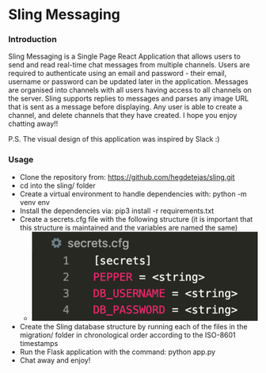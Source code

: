 # Sling Messaging

### Introduction

Sling Messaging is a Single Page React Application that allows users to send and read real-time chat messages from multiple channels. Users are required to authenticate using an email and password - their email, username or password can be updated later in the application. Messages are organised into channels with all users having access to all channels on the server. Sling supports replies to messages and parses any image URL that is sent as a message before displaying. Any user is able to create a channel, and delete channels that they have created. I hope you enjoy chatting away!!

P.S. The visual design of this application was inspired by Slack :)

### Usage

- Clone the repository from: https://github.com/hegdetejas/sling.git
- cd into the sling/ folder
- Create a virtual environment to handle dependencies with: python -m venv env
- Install the dependencies via: pip3 install -r requirements.txt
- Create a secrets.cfg file with the following structure (it is important that this structure is maintained and the variables are named the same)
  - ![Screenshot of secrets.cfg structure](secrets.png)
- Create the Sling database structure by running each of the files in the migration/ folder in chronological order according to the ISO-8601 timestamps
- Run the Flask application with the command: python app.py
- Chat away and enjoy!
